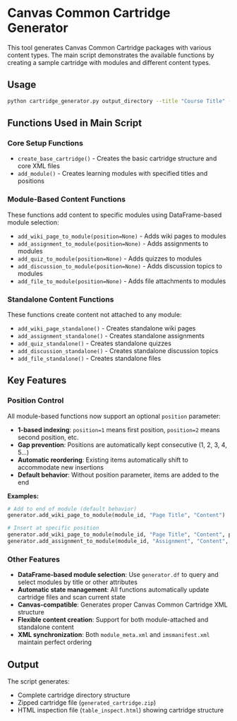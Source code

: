 # Canvas Common Cartridge Generator

This tool generates Canvas Common Cartridge packages with various content types. The main script demonstrates the available functions by creating a sample cartridge with modules and different content types.

## Usage

```bash
python cartridge_generator.py output_directory --title "Course Title" --code "COURSE_CODE"
```

## Functions Used in Main Script

### Core Setup Functions
- `create_base_cartridge()` - Creates the basic cartridge structure and core XML files
- `add_module()` - Creates learning modules with specified titles and positions

### Module-Based Content Functions
These functions add content to specific modules using DataFrame-based module selection:

- `add_wiki_page_to_module(position=None)` - Adds wiki pages to modules
- `add_assignment_to_module(position=None)` - Adds assignments to modules  
- `add_quiz_to_module(position=None)` - Adds quizzes to modules
- `add_discussion_to_module(position=None)` - Adds discussion topics to modules
- `add_file_to_module(position=None)` - Adds file attachments to modules

### Standalone Content Functions 
These functions create content not attached to any module:

- `add_wiki_page_standalone()` - Creates standalone wiki pages
- `add_assignment_standalone()` - Creates standalone assignments
- `add_quiz_standalone()` - Creates standalone quizzes
- `add_discussion_standalone()` - Creates standalone discussion topics
- `add_file_standalone()` - Creates standalone files

## Key Features

### Position Control
All module-based functions now support an optional `position` parameter:
- **1-based indexing**: `position=1` means first position, `position=2` means second position, etc.
- **Gap prevention**: Positions are automatically kept consecutive (1, 2, 3, 4, 5...)
- **Automatic reordering**: Existing items automatically shift to accommodate new insertions
- **Default behavior**: Without position parameter, items are added to the end

**Examples:**
```python
# Add to end of module (default behavior)
generator.add_wiki_page_to_module(module_id, "Page Title", "Content")

# Insert at specific position
generator.add_wiki_page_to_module(module_id, "Page Title", "Content", position=1)  # First position
generator.add_assignment_to_module(module_id, "Assignment", "Content", position=3)  # Third position
```

### Other Features
- **DataFrame-based module selection**: Use `generator.df` to query and select modules by title or other attributes
- **Automatic state management**: All functions automatically update cartridge files and scan current state
- **Canvas-compatible**: Generates proper Canvas Common Cartridge XML structure
- **Flexible content creation**: Support for both module-attached and standalone content
- **XML synchronization**: Both `module_meta.xml` and `imsmanifest.xml` maintain perfect ordering

## Output

The script generates:
- Complete cartridge directory structure
- Zipped cartridge file (`generated_cartridge.zip`)
- HTML inspection file (`table_inspect.html`) showing cartridge structure

